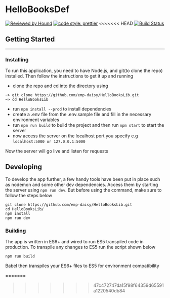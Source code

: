 # HelloBooksDef

[comment]: # (HoundCi Badge)
[![Reviewed by Hound](https://img.shields.io/badge/Reviewed_by-Hound-8E64B0.svg)](https://houndci.com)
[![code style: prettier](https://img.shields.io/badge/code_style-prettier-ff69b4.svg?style=flat-square)](https://github.com/prettier/prettier)
<<<<<<< HEAD
[![Build Status](https://travis-ci.org/emp-daisy/HelloBooksLib.svg?branch=develop)](https://travis-ci.org/emp-daisy/HelloBooksLib)


## Getting Started
---
### Installing

To run this application, you need to have Node.js, and git(to clone the repo) installed. Then follow the instructions to get
it up and running

- clone the repo and cd into the directory using

```shell
~> git clone https://github.com/emp-daisy/HelloBooksLib.git
~> cd HelloBooksLib
```

- run `npm install --prod` to install dependencies
- create a .env file from the .env.sample file and fill in the necessary environment variables
- run `npm run build` to build the project and then run `npm start` to start the server
- now access the server on the localhost port you specify e.g `localhost:5000 or 127.0.0.1:5000`

Now the server will go live and listen for requests

## Developing

To develop the app further, a few handy tools have been put in place such as nodemon and some other dev dependencies.
Access them by starting the server using `npm run dev`. But before using the command, make sure to follow the steps below

```shell
git clone https://github.com/emp-daisy/HelloBooksLib.git
cd HelloBooksLib/
npm install
npm run dev
```

### Building

The app is written in ES6+ and wired to run ES5 transpiled code in production. To transpile any changes to ES5 run the script shown below

```shell
npm run build
```
Babel then transpiles your ES6+ files to ES5 for environment compatibility

=======
>>>>>>> 47c472747da15f98f64359d65591a1220540db84
